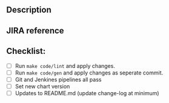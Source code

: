 <!--- Provide a general summary of your changes in the Title above -->

## Description
<!--- Describe your changes in detail -->

## JIRA reference
<!--- If it fixes an open issue, please link to the issue here. use syntax <PROJECT>-####-->

## Checklist:
- [ ] Run `make code/lint` and apply changes.
- [ ] Run `make code/gen` and apply changes as seperate commit.
- [ ] Git and Jenkines pipelines all pass
- [ ] Set new chart version
- [ ] Updates to README.md (update change-log at minimum)

<!-- (Add this section if applicable)
## Additional Notes 
-->
